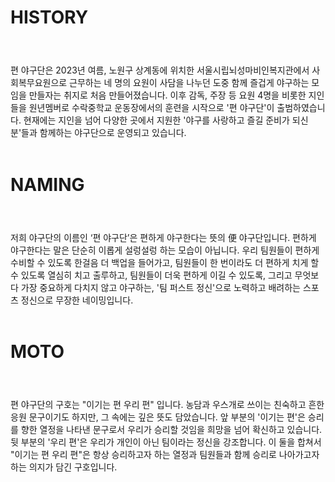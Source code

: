
<h2 style="font-size:2em;">HISTORY</h2><br>
<br>
편 야구단은 2023년 여름, 노원구 상계동에 위치한 서울시립뇌성마비인복지관에서 사회복무요원으로 근무하는 네 명의 요원이 사담을 나누던 도중 함께 즐겁게 야구하는 모임을 만들자는 취지로 처음 만들어졌습니다. 이후 감독, 주장 등 요원 4명을 비롯한 지인들을 원년멤버로 수락중학교 운동장에서의 훈련을 시작으로 '편 야구단'이 출범하였습니다. 현재에는 지인을 넘어 다양한 곳에서 지원한 '야구를 사랑하고 즐길 준비가 되신 분'들과 함께하는 야구단으로 운영되고 있습니다.<br>
<br>

<h2 style="font-size:2em;">NAMING</h2><br>
<br>
저희 야구단의 이름인 ‘편 야구단’은 편하게 야구한다는 뜻의 便 야구단입니다. 편하게 야구한다는 말은 단순히 이롭게 설렁설렁 하는 모습이 아닙니다. 우리 팀원들이 편하게 수비할 수 있도록 한걸음 더 백업을 들어가고, 팀원들이 한 번이라도 더 편하게 치게 할 수 있도록 열심히 치고 출루하고, 팀원들이 더욱 편하게 이길 수 있도록, 그리고 무엇보다 가장 중요하게 다치지 않고 야구하는, '팀 퍼스트 정신'으로 노력하고 배려하는 스포츠 정신으로 무장한 네이밍입니다.<br>
<br>

<h2 style="font-size:2em;">MOTO</h2><br>
<br>
편 야구단의 구호는 "이기는 편 우리 편" 입니다. 농담과 우스개로 쓰이는 친숙하고 흔한 응원 문구이기도 하지만, 그 속에는 깊은 뜻도 담았습니다. 앞 부분의 '이기는 편'은 승리를 향한 열정을 나타낸 문구로서 우리가 승리할 것임을 희망을 넘어 확신하고 있습니다. 뒷 부분의 '우리 편'은 우리가 개인이 아닌 팀이라는 정신을 강조합니다. 이 둘을 합쳐서 "이기는 편 우리 편"은 항상 승리하고자 하는 열정과 팀원들과 함께 승리로 나아가고자 하는 의지가 담긴 구호입니다.<br>
<br>